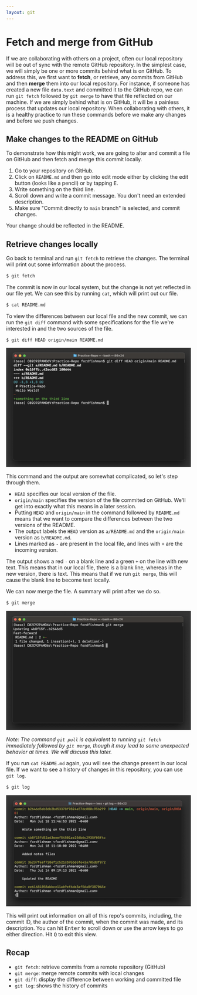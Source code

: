 ```yaml
---
layout: git
---
```


# Fetch and merge from GitHub

If we are collaborating with others on a project, often our local repository will be out of sync with the remote GitHub repository. In the simplest case, we will simply be one or more commits behind what is on GitHub. To address this, we first want to **fetch**, or retrieve, any commits from GitHub and then **merge** them into our local repository. For instance, if someone has created a new file `data.text` and committed it to the GitHub repo, we can run `git fetch` followed by `git merge` to have that file reflected on our machine. If we are simply behind what is on GitHub, it will be a painless process that updates our local repository. When collaborating with others, it is a healthy practice to run these commands before we make any changes and before we push changes. 

## Make changes to the README on GitHub

To demonstrate how this might work, we are going to alter and commit a file on GitHub and then fetch and merge this commit locally.

1. Go to your repository on GitHub.
2. Click on `README.md` and then go into edit mode either by clicking the edit button (looks like a pencil) or by tapping <kbd>E</kbd>.
3. Write something on the third line. 
4. Scroll down and write a commit message. You don't need an extended description.
5. Make sure "Commit directly to `main` branch" is selected, and commit changes.

Your change should be reflected in the README.

## Retrieve changes locally

Go back to terminal and run `git fetch` to retrieve the changes. The terminal will print out some information about the process.

```bash
$ git fetch
```

The commit is now in our local system, but the change is not yet reflected in our file yet. We can see this by running `cat`, which will print out our file.

```bash
$ cat README.md
```

To view the differences between our local file and the new commit, we can run the `git diff` command with some specifications for the file we're interested in and the two sources of the file. 

```
$ git diff HEAD origin/main README.md
```
![git diff](/assets/images/git_diff.png)

This command and the output are somewhat complicated, so let's step through them.

- `HEAD` specifies our local version of the file.
- `origin/main` specifies the version of the file commited on GitHub. We'll get into exactly what this means in a later session.
- Putting `HEAD` and `origin/main` in the command followed by `README.md` means that we want to compare the differences between the two versions of the README.
- The output labels the `HEAD` version as `a/README.md` and the `origin/main` version as `b/README.md`.
- Lines marked as `-` are present in the local file, and lines with `+` are the incoming version.

The output shows a red `-` on a blank line and a green `+` on the line with new text. This means that in our local file, there is a blank line, whereas in the new version, there is text. This means that if we run `git merge`, this will cause the blank line to become text locally. 

We can now merge the file. A summary will print after we do so.

```bash
$ git merge
```

![git merge](/assets/images/git_merge.png)

*Note: The command `git pull` is equivalent to running `git fetch` immediately followed by `git merge`, though it may lead to some unexpected behavior at times. We will discuss this later.*

If you run `cat README.md` again, you will see the change present in our local file. If we want to see a history of changes in this repository, you can use `git log`.

```bash
$ git log
```

![git log](/assets/images/git_log.png)

This will print out information on all of this repo's commits, including, the commit ID, the author of the commit, when the commit was made, and its description. You can hit <kbd>Enter</kbd> to scroll down or use the arrow keys to go either direction. Hit <kbd>Q</kbd> to exit this view.

## Recap

- `git fetch`: retrieve commits from a remote repository (GitHub)
- `git merge`: merge remote commits with local changes
- `git diff`: display the difference between working and committed file
- `git log`: shows the history of commits